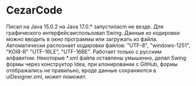 # CezarCode
Писал на Java 15.0.2 на Java 17.0.* запустиласm не везде.
Для графического интерфейсаиспользовал Swing.
Данные из кодировки можно вводить в окно программы или загружать из файла.
Автоматически распознает кодировки файлов: "UTF-8", "windows-1251", "KOI8-R" "UTF-16LE", "UTF-16BE".
Работает только с русским алфавитом.
Некоторые *.xml файла оставлены умышенно, делал Swing формы через конструктор Idea,
при клонировании с GitHub, формы отображались не правильно, вроде данные сохраняются в uiDesigner.xml,
может поможет.

